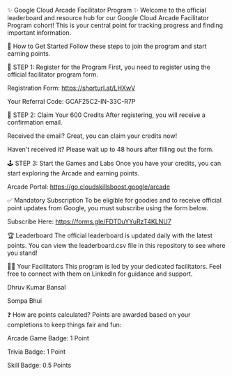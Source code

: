 ✨ Google Cloud Arcade Facilitator Program ✨
Welcome to the official leaderboard and resource hub for our Google Cloud Arcade Facilitator Program cohort! This is your central point for tracking progress and finding important information.

🚀 How to Get Started
Follow these steps to join the program and start earning points.

🎯 STEP 1: Register for the Program
First, you need to register using the official facilitator program form.

Registration Form: https://shorturl.at/LHXwV

Your Referral Code: GCAF25C2-IN-33C-R7P

🎁 STEP 2: Claim Your 600 Credits
After registering, you will receive a confirmation email.

Received the email? Great, you can claim your credits now!

Haven't received it? Please wait up to 48 hours after filling out the form.

🕹️ STEP 3: Start the Games and Labs
Once you have your credits, you can start exploring the Arcade and earning points.

Arcade Portal: https://go.cloudskillsboost.google/arcade

✅ Mandatory Subscription
To be eligible for goodies and to receive official point updates from Google, you must subscribe using the form below.

Subscribe Here: https://forms.gle/FDTDuYYuRzT4KLNU7

🏆 Leaderboard
The official leaderboard is updated daily with the latest points. You can view the leaderboard.csv file in this repository to see where you stand!

👨‍🏫 Your Facilitators
This program is led by your dedicated facilitators. Feel free to connect with them on LinkedIn for guidance and support.

Dhruv Kumar Bansal

Sompa Bhui

❓ How are points calculated?
Points are awarded based on your completions to keep things fair and fun:

Arcade Game Badge: 1 Point

Trivia Badge: 1 Point

Skill Badge: 0.5 Points